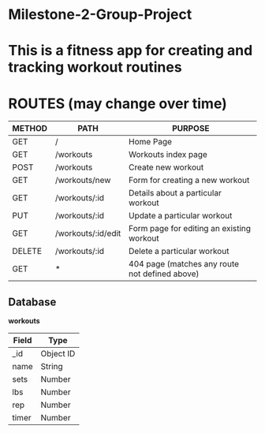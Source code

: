 # Milestone-2-Group-Project

# This is a fitness app for creating and tracking workout routines

# ROUTES (may change over time)

| METHOD | PATH               | PURPOSE                                        |
| ------ | ------------------ | ---------------------------------------------- |
| GET    | /                  | Home Page                                      |
| GET    | /workouts          | Workouts index page                            |
| POST   | /workouts          | Create new workout                             |
| GET    | /workouts/new      | Form for creating a new workout                |
| GET    | /workouts/:id      | Details about a particular workout             |
| PUT    | /workouts/:id      | Update a particular workout                    |
| GET    | /workouts/:id/edit | Form page for editing an existing workout      |
| DELETE | /workouts/:id      | Delete a particular workout                    |
| GET    | \*                 | 404 page (matches any route not defined above) |

## Database

**workouts**

| Field | Type      |
| ----- | --------- |
| \_id  | Object ID |
| name  | String    |
| sets  | Number    |
| lbs   | Number    |
| rep   | Number    |
| timer | Number    |
